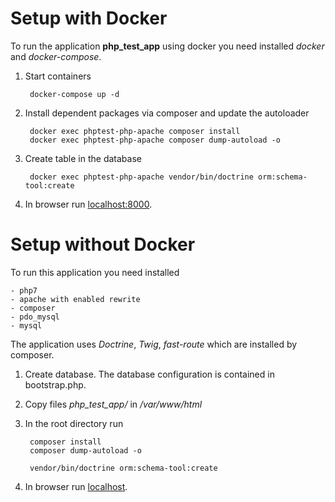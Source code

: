 # Setup with Docker

To run the application **php_test_app** using docker you need installed *docker*
and *docker-compose*.

1. Start containers

        docker-compose up -d

2. Install dependent packages via composer and update the autoloader

        docker exec phptest-php-apache composer install
        docker exec phptest-php-apache composer dump-autoload -o

3. Create table in the database

        docker exec phptest-php-apache vendor/bin/doctrine orm:schema-tool:create

3. In browser run [localhost:8000](http://localhost:8000).

# Setup without Docker

To run this application you need installed

    - php7
    - apache with enabled rewrite
    - composer
    - pdo_mysql
    - mysql

The application uses *Doctrine*, *Twig*, *fast-route* which are installed by composer.

1. Create database. The database configuration is contained in bootstrap.php.

2. Copy files *php_test_app/* in */var/www/html*

3. In the root directory run

        composer install
        composer dump-autoload -o

        vendor/bin/doctrine orm:schema-tool:create

4. In browser run [localhost](http://localhost/index.php).

